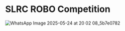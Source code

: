 # SLRC ROBO Competition

![WhatsApp Image 2025-05-24 at 20 02 08_5b7e0782](https://github.com/user-attachments/assets/906416ce-1dcd-48fe-aab5-db4c321c01b8)
